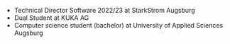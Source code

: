 - Technical Director Software 2022/23 at StarkStrom Augsburg
- Dual Student at KUKA AG
- Computer science student (bachelor) at University of Applied Sciences Augsburg
